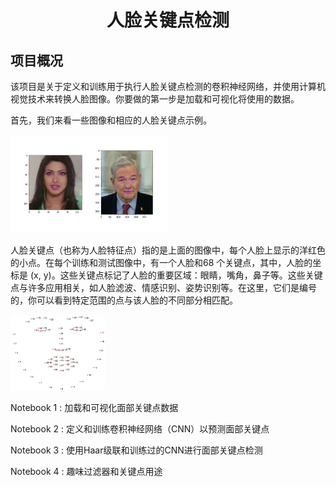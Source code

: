 
# <center>人脸关键点检测</center>

## 项目概况

该项目是关于定义和训练用于执行人脸关键点检测的卷积神经网络，并使用计算机视觉技术来转换人脸图像。你要做的第一步是加载和可视化将使用的数据。

首先，我们来看一些图像和相应的人脸关键点示例。

<img src='images/key_pts_example.png' width=50% height=50%/>

人脸关键点（也称为人脸特征点）指的是上面的图像中，每个人脸上显示的洋红色的小点。在每个训练和测试图像中，有一个人脸和68 个关键点，其中，人脸的坐标是 (x, y)。这些关键点标记了人脸的重要区域：眼睛，嘴角，鼻子等。这些关键点与许多应用相关，如人脸滤波、情感识别、姿势识别等。在这里，它们是编号的，你可以看到特定范围的点与该人脸的不同部分相匹配。

<img src='images/landmarks_numbered.jpg' width=30% height=30%/>

Notebook 1 : 加载和可视化面部关键点数据

Notebook 2 : 定义和训练卷积神经网络（CNN）以预测面部关键点

Notebook 3 : 使用Haar级联和训练过的CNN进行面部关键点检测

Notebook 4 : 趣味过滤器和关键点用途
